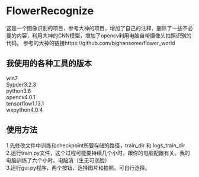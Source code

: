 # FlowerRecognize
 这是一个图像识别的项目，参考大神的项目，增加了自己的注释，删除了一些不必要的内容，利用大神的CNN模型，增加了opencv利用电脑自带摄像头拍照识别的代码。
 参考的大神的链接https://github.com/bighansome/flower_world
 
## 我使用的各种工具的版本
 win7<br>
 Sypder3.2.3<br>
 python3.6<br>
 opencv4.0.1<br>
 tensorflow1.13.1<br>
 wxpython4.0.4
## 使用方法
 1.先修改文件中训练和checkpoint所要存储的路径，train_dir  和  logs_train_dir<br>
 2.运行train.py文件，这个过程可能要持续几个小时，跟你的电脑配置有关。我的电脑训练了六个小时。电脑渣（生无可恋脸）<br>
 3.运行gui.py程序，两个按钮，选择图片和拍照。可自行选择。
